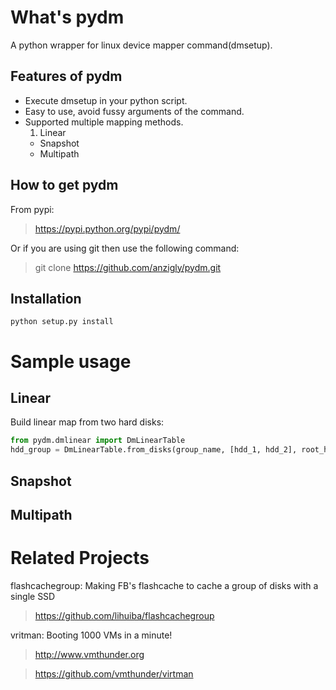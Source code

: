 What's pydm
======

A python wrapper for linux device mapper command(dmsetup).


Features of pydm
------

* Execute dmsetup in your python script.
* Easy to use, avoid fussy arguments of the command.
* Supported multiple mapping methods.
  1. Linear
  * Snapshot
  * Multipath

How to get pydm
------

From pypi:

  > https://pypi.python.org/pypi/pydm/

Or if you are using git then use the following command:

  > git clone https://github.com/anzigly/pydm.git

Installation
------
```
python setup.py install
```

Sample usage
======
Linear
------
Build linear map from two hard disks:
```python
from pydm.dmlinear import DmLinearTable
hdd_group = DmLinearTable.from_disks(group_name, [hdd_1, hdd_2], root_helper='sudo')
```
Snapshot
------

Multipath
------
Related Projects
======
flashcachegroup: Making FB's flashcache to cache a group of disks with a single SSD

  > https://github.com/lihuiba/flashcachegroup

vritman: Booting 1000 VMs in a minute!
  > http://www.vmthunder.org

  > https://github.com/vmthunder/virtman
